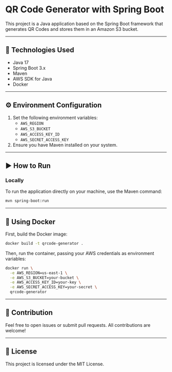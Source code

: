# QR Code Generator with Spring Boot

This project is a Java application based on the Spring Boot framework that generates QR Codes and stores them in an Amazon S3 bucket.

---

## 🚀 Technologies Used
- Java 17
- Spring Boot 3.x
- Maven
- AWS SDK for Java
- Docker

---

## ⚙️ Environment Configuration
1.  Set the following environment variables:
    - `AWS_REGION`
    - `AWS_S3_BUCKET`
    - `AWS_ACCESS_KEY_ID`
    - `AWS_SECRET_ACCESS_KEY`
2.  Ensure you have Maven installed on your system.

---

## ▶️ How to Run

### Locally
To run the application directly on your machine, use the Maven command:
```sh
mvn spring-boot:run
```

---

## 🐳 Using Docker

First, build the Docker image:

```bash
docker build -t qrcode-generator .
```

Then, run the container, passing your AWS credentials as environment variables:

```bash
docker run \
  -e AWS_REGION=us-east-1 \
  -e AWS_S3_BUCKET=your-bucket \
  -e AWS_ACCESS_KEY_ID=your-key \
  -e AWS_SECRET_ACCESS_KEY=your-secret \
  qrcode-generator
```

---

## 🤝 Contribution
Feel free to open issues or submit pull requests. All contributions are welcome!

---

## 📜 License
This project is licensed under the MIT License.
